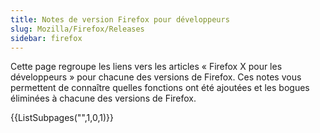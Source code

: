 ```yaml
---
title: Notes de version Firefox pour développeurs
slug: Mozilla/Firefox/Releases
sidebar: firefox
---
```


Cette page regroupe les liens vers les articles « Firefox X pour les développeurs » pour chacune des versions de Firefox. Ces notes vous permettent de connaître quelles fonctions ont été ajoutées et les bogues éliminées à chacune des versions de Firefox.

{{ListSubpages("",1,0,1)}}
